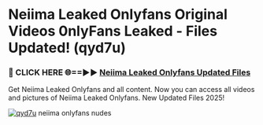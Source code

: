 # Neiima Leaked Onlyfans Original Videos 0nlyFans Leaked - Files Updated! (qyd7u)

<h3>🔴 CLICK HERE 🌐==►► <a href="https://tinyurl.com/x26r9saj" rel="nofollow">Neiima Leaked Onlyfans Updated Files</a></h3>

Get Neiima Leaked Onlyfans and all content. Now you can access all videos and pictures of Neiima Leaked Onlyfans. New Updated Files 2025!

[![qyd7u](https://i.imgur.com/LkgZPqh.gif)](https://tinyurl.com/x26r9saj)
neiima onlyfans nudes